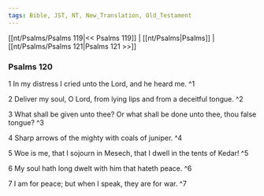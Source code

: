 ```yaml
---
tags: Bible, JST, NT, New_Translation, Old_Testament
---
```


[[nt/Psalms/Psalms 119|<< Psalms 119]] | [[nt/Psalms|Psalms]] | [[nt/Psalms/Psalms 121|Psalms 121 >>]]

### Psalms 120

1 In my distress I cried unto the Lord, and he heard me.  ^1

2 Deliver my soul, O Lord, from lying lips and from a deceitful tongue.  ^2

3 What shall be given unto thee? Or what shall be done unto thee, thou false tongue?  ^3

4 Sharp arrows of the mighty with coals of juniper.  ^4

5 Woe is me, that I sojourn in Mesech, that I dwell in the tents of Kedar!  ^5

6 My soul hath long dwelt with him that hateth peace.  ^6

7 I am for peace; but when I speak, they are for war.  ^7

 
